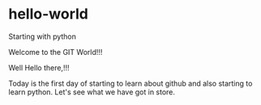 # hello-world
Starting with python



Welcome to the GIT World!!!




Well Hello there,!!!

Today is the first day of starting to learn about github and also starting to learn python. Let's see what we have got in store.

